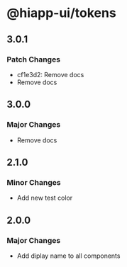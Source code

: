 # @hiapp-ui/tokens

## 3.0.1

### Patch Changes

- cf1e3d2: Remove docs
- Remove docs

## 3.0.0

### Major Changes

- Remove docs

## 2.1.0

### Minor Changes

- Add new test color

## 2.0.0

### Major Changes

- Add diplay name to all components
